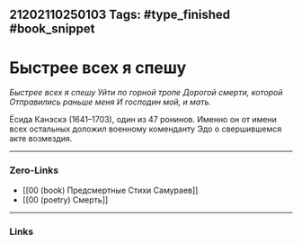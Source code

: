 21202110250103
Tags: #type_finished #book_snippet 
---
# Быстрее всех я спешу

*Быстрее всех я спешу
Уйти по горной тропе
Дорогой смерти, которой
Отправились раньше меня
И господин мой, и мать.*

Ёсида Канэскэ (1641–1703), один из 47 ронинов. Именно он от имени всех остальных доложил военному коменданту Эдо о свершившемся акте возмездия. 

---
### Zero-Links
 - [[00 (book) Предсмертные Стихи Самураев]]
 - [[00 (poetry) Смерть]]
---
### Links
